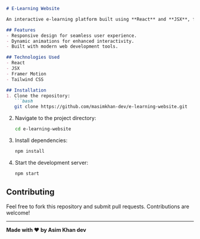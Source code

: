 
```markdown
# E-Learning Website

An interactive e-learning platform built using **React** and **JSX**, featuring smooth animations powered by **Framer Motion** and modern, responsive styling with **Tailwind CSS**.

## Features
- Responsive design for seamless user experience.
- Dynamic animations for enhanced interactivity.
- Built with modern web development tools.

## Technologies Used
- React
- JSX
- Framer Motion
- Tailwind CSS

## Installation
1. Clone the repository:
   ```bash
   git clone https://github.com/masimkhan-dev/e-learning-website.git
   ```
2. Navigate to the project directory:
   ```bash
   cd e-learning-website
   ```
3. Install dependencies:
   ```bash
   npm install
   ```
4. Start the development server:
   ```bash
   npm start
   ```

## Contributing
Feel free to fork this repository and submit pull requests. Contributions are welcome!

---

**Made with ❤️ by Asim Khan dev**
```
